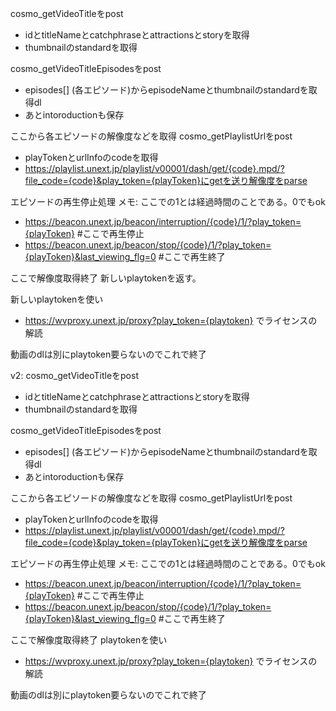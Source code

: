 cosmo_getVideoTitleをpost
- idとtitleNameとcatchphraseとattractionsとstoryを取得
- thumbnailのstandardを取得

cosmo_getVideoTitleEpisodesをpost
- episodes[] (各エピソード)からepisodeNameとthumbnailのstandardを取得dl
- あとintoroductionも保存

ここから各エピソードの解像度などを取得
cosmo_getPlaylistUrlをpost
- playTokenとurlInfoのcodeを取得
- https://playlist.unext.jp/playlist/v00001/dash/get/{code}.mpd/?file_code={code}&play_token={playToken}にgetを送り解像度をparse

エピソードの再生停止処理
メモ: ここでの1とは経過時間のことである。0でもok
- https://beacon.unext.jp/beacon/interruption/{code}/1/?play_token={playToken} #ここで再生停止
- https://beacon.unext.jp/beacon/stop/{code}/1/?play_token={playToken}&last_viewing_flg=0 #ここで再生終了

ここで解像度取得終了
新しいplaytokenを返す。

新しいplaytokenを使い
- https://wvproxy.unext.jp/proxy?play_token={playtoken}
でライセンスの解読

動画のdlは別にplaytoken要らないのでこれで終了



























v2:
cosmo_getVideoTitleをpost
- idとtitleNameとcatchphraseとattractionsとstoryを取得
- thumbnailのstandardを取得

cosmo_getVideoTitleEpisodesをpost
- episodes[] (各エピソード)からepisodeNameとthumbnailのstandardを取得dl
- あとintoroductionも保存

ここから各エピソードの解像度などを取得
cosmo_getPlaylistUrlをpost
- playTokenとurlInfoのcodeを取得
- https://playlist.unext.jp/playlist/v00001/dash/get/{code}.mpd/?file_code={code}&play_token={playToken}にgetを送り解像度をparse

エピソードの再生停止処理
メモ: ここでの1とは経過時間のことである。0でもok
- https://beacon.unext.jp/beacon/interruption/{code}/1/?play_token={playToken} #ここで再生停止
- https://beacon.unext.jp/beacon/stop/{code}/1/?play_token={playToken}&last_viewing_flg=0 #ここで再生終了

ここで解像度取得終了
playtokenを使い
- https://wvproxy.unext.jp/proxy?play_token={playtoken}
でライセンスの解読

動画のdlは別にplaytoken要らないのでこれで終了